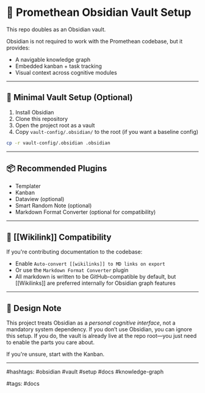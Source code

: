 # 🧠 Promethean Obsidian Vault Setup

This repo doubles as an Obsidian vault.

Obsidian is not required to work with the Promethean codebase, but it provides:

* A navigable knowledge graph
* Embedded kanban + task tracking
* Visual context across cognitive modules

---

## 🧰 Minimal Vault Setup (Optional)

1. Install Obsidian
2. Clone this repository
3. Open the project root as a vault
4. Copy `vault-config/.obsidian/` to the root (if you want a baseline config)

```bash
cp -r vault-config/.obsidian .obsidian
```

---

## 📦 Recommended Plugins

* Templater
* Kanban
* Dataview (optional)
* Smart Random Note (optional)
* Markdown Format Converter (optional for compatibility)

---

## 🔁 \[\[Wikilink]] Compatibility

If you're contributing documentation to the codebase:

* Enable `Auto-convert [[wikilinks]] to MD links on export`
* Or use the `Markdown Format Converter` plugin
* All markdown is written to be GitHub-compatible by default, but \[\[Wikilinks]] are preferred internally for Obsidian graph features

---

## 🧠 Design Note

This project treats Obsidian as a *personal cognitive interface*, not a mandatory system dependency. If you don’t use Obsidian, you can ignore this setup. If you do, the vault is already live at the repo root—you just need to enable the parts you care about.

If you're unsure, start with the Kanban.

---

#hashtags: #obsidian #vault #setup #docs #knowledge-graph

#tags: #docs
